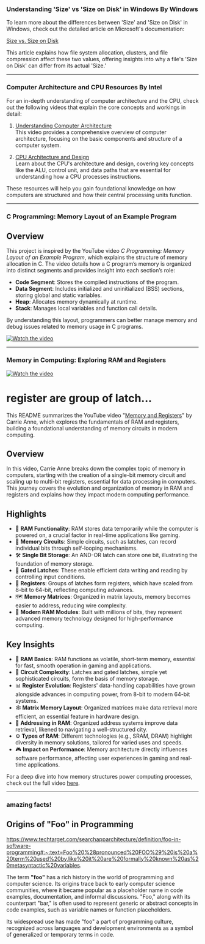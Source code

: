 ### Understanding 'Size' vs 'Size on Disk' in Windows By Windows

To learn more about the differences between 'Size' and 'Size on Disk' in Windows, check out the detailed article on Microsoft's documentation:

[Size vs. Size on Disk](https://learn.microsoft.com/en-us/previous-versions/technet-magazine/hh148159(v=msdn.10)?redirectedfrom=MSDN)

This article explains how file system allocation, clusters, and file compression affect these two values, offering insights into why a file's 'Size on Disk' can differ from its actual 'Size.'


----------------------------------------------------------------------------------------------------------------


### Computer Architecture and CPU Resources By Intel

For an in-depth understanding of computer architecture and the CPU, check out the following videos that explain the core concepts and workings in detail:

1. [Understanding Computer Architecture](https://www.youtube.com/watch?v=vgPFzblBh7w)  
   This video provides a comprehensive overview of computer architecture, focusing on the basic components and structure of a computer system.

2. [CPU Architecture and Design](https://www.youtube.com/watch?v=o_WXTRS2qTY)  
   Learn about the CPU's architecture and design, covering key concepts like the ALU, control unit, and data paths that are essential for understanding how a CPU processes instructions.

These resources will help you gain foundational knowledge on how computers are structured and how their central processing units function.

--------------------------------------------------------------------------------------------------------------



### C Programming: Memory Layout of an Example Program

## Overview

This project is inspired by the YouTube video *C Programming: Memory Layout of an Example Program*, which explains the structure of memory allocation in C. The video details how a C program’s memory is organized into distinct segments and provides insight into each section’s role:

- **Code Segment**: Stores the compiled instructions of the program.
- **Data Segment**: Includes initialized and uninitialized (BSS) sections, storing global and static variables.
- **Heap**: Allocates memory dynamically at runtime.
- **Stack**: Manages local variables and function call details.

By understanding this layout, programmers can better manage memory and debug issues related to memory usage in C programs.


[![Watch the video](https://img.youtube.com/vi/cZNFzSJCW-I/maxresdefault.jpg)](https://www.youtube.com/watch?v=cZNFzSJCW-I)


-----------------------------------------------------------------------

### Memory in Computing: Exploring RAM and Registers

[![Watch the video](https://img.youtube.com/vi/fpnE6UAfbtU/maxresdefault.jpg)](https://www.youtube.com/watch?v=fpnE6UAfbtU)

# register are group of latch...
This README summarizes the YouTube video "[Memory and Registers](https://www.youtube.com/watch?v=fpnE6UAfbtU)" by Carrie Anne, which explores the fundamentals of RAM and registers, building a foundational understanding of memory circuits in modern computing.

## Overview

In this video, Carrie Anne breaks down the complex topic of memory in computers, starting with the creation of a single-bit memory circuit and scaling up to multi-bit registers, essential for data processing in computers. This journey covers the evolution and organization of memory in RAM and registers and explains how they impact modern computing performance.

## Highlights

- 🧠 **RAM Functionality**: RAM stores data temporarily while the computer is powered on, a crucial factor in real-time applications like gaming.
- 🔄 **Memory Circuits**: Simple circuits, such as latches, can record individual bits through self-looping mechanisms.
- 🛠️ **Single Bit Storage**: An AND-OR latch can store one bit, illustrating the foundation of memory storage.
- 🔑 **Gated Latches**: These enable efficient data writing and reading by controlling input conditions.
- 📏 **Registers**: Groups of latches form registers, which have scaled from 8-bit to 64-bit, reflecting computing advances.
- 🗺️ **Memory Matrices**: Organized in matrix layouts, memory becomes easier to address, reducing wire complexity.
- 💾 **Modern RAM Modules**: Built with millions of bits, they represent advanced memory technology designed for high-performance computing.

## Key Insights

- 🧩 **RAM Basics**: RAM functions as volatile, short-term memory, essential for fast, smooth operation in gaming and applications.
- 🔗 **Circuit Complexity**: Latches and gated latches, simple yet sophisticated circuits, form the basis of memory storage.
- 📊 **Register Evolution**: Registers' data-handling capabilities have grown alongside advances in computing power, from 8-bit to modern 64-bit systems.
- 🕸️ **Matrix Memory Layout**: Organized matrices make data retrieval more efficient, an essential feature in hardware design.
- 🔀 **Addressing in RAM**: Organized address systems improve data retrieval, likened to navigating a well-structured city.
- ⚙️ **Types of RAM**: Different technologies (e.g., SRAM, DRAM) highlight diversity in memory solutions, tailored for varied uses and speeds.
- 🎮 **Impact on Performance**: Memory architecture directly influences software performance, affecting user experiences in gaming and real-time applications.

For a deep dive into how memory structures power computing processes, check out the full video [here](https://www.youtube.com/watch?v=fpnE6UAfbtU).



-----------------------------------------------------------------------------------------------------------------------

### amazing facts!



## Origins of "Foo" in Programming  


https://www.techtarget.com/searchapparchitecture/definition/foo-in-software-programming#:~:text=Foo%20%28pronounced%20FOO%29%20is%20a%20term%20used%20by,like%20it%20are%20formally%20known%20as%20metasyntactic%20variables.

The term **"foo"** has a rich history in the world of programming and computer science. Its origins trace back to early computer science communities, where it became popular as a placeholder name in code examples, documentation, and informal discussions. "Foo," along with its counterpart "bar," is often used to represent generic or abstract concepts in code examples, such as variable names or function placeholders.

Its widespread use has made "foo" a part of programming culture, recognized across languages and development environments as a symbol of generalized or temporary terms in code.
